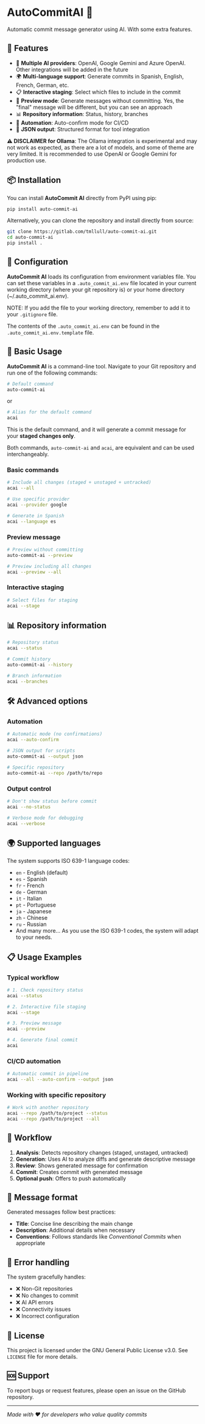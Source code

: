 # AutoCommitAI 🤖

Automatic commit message generator using AI. With some extra features.

## 🚀 Features

- 🧠 **Multiple AI providers**: OpenAI, Google Gemini and Azure OpenAI. Other integrations will be added in the future
- 🌍 **Multi-language support**: Generate commits in Spanish, English, French, German, etc.
- 📋 **Interactive staging**: Select which files to include in the commit
- 👀 **Preview mode**: Generate messages without committing. Yes, the "final" message will be different, but you can see an approach
- 📊 **Repository information**: Status, history, branches
- 🔄 **Automation**: Auto-confirm mode for CI/CD
- 📱 **JSON output**: Structured format for tool integration

**⚠️ DISCLAIMER for Ollama**: The Ollama integration is experimental and may not work as expected, as there are a lot of models, and some of theme are very limited. It is recommended to use OpenAI or Google Gemini for production use.

## 📦 Installation

You can install **AutoCommit AI** directly from PyPI using pip:

```bash
pip install auto-commit-ai
```

Alternatively, you can clone the repository and install directly from source:

```bash
git clone https://gitlab.com/tmllull/auto-commit-ai.git
cd auto-commit-ai
pip install .
```

## 🔧 Configuration

**AutoCommit AI** loads its configuration from environment variables file. You can set these variables in a `.auto_commit_ai.env` file located in your current working directory (where your git repository is) or your home directory (~/.auto_commit_ai.env).

NOTE: If you add the file to your working directory, remember to add it to your `.gitignore` file.

The contents of the `.auto_commit_ai.env` can be found in the `.auto_commit_ai.env.template` file.

## 🎯 Basic Usage

**AutoCommit AI** is a command-line tool. Navigate to your Git repository and run one of the following commands:

```bash
# Default command
auto-commit-ai
```

or

```bash
# Alias for the default command
acai
```

This is the default command, and it will generate a commit message for your **staged changes only**.

Both commands, `auto-commit-ai` and `acai`, are equivalent and can be used interchangeably.

### Basic commands

```bash
# Include all changes (staged + unstaged + untracked)
acai --all

# Use specific provider
acai --provider google

# Generate in Spanish
acai --language es
```

### Preview message

```bash
# Preview without committing
auto-commit-ai --preview

# Preview including all changes
acai --preview --all
```

### Interactive staging

```bash
# Select files for staging
acai --stage
```

## 📊 Repository information

```bash
# Repository status
acai --status

# Commit history
auto-commit-ai --history

# Branch information
acai --branches
```

## 🛠️ Advanced options

### Automation

```bash
# Automatic mode (no confirmations)
acai --auto-confirm

# JSON output for scripts
auto-commit-ai --output json

# Specific repository
auto-commit-ai --repo /path/to/repo
```

### Output control

```bash
# Don't show status before commit
acai --no-status

# Verbose mode for debugging
acai --verbose
```

## 🌍 Supported languages

The system supports ISO 639-1 language codes:

- `en` - English (default)
- `es` - Spanish
- `fr` - French
- `de` - German
- `it` - Italian
- `pt` - Portuguese
- `ja` - Japanese
- `zh` - Chinese
- `ru` - Russian
- And many more... As you use the ISO 639-1 codes, the system will adapt to your needs.

## 📋 Usage Examples

### Typical workflow

```bash
# 1. Check repository status
acai --status

# 2. Interactive file staging
acai --stage

# 3. Preview message
acai --preview

# 4. Generate final commit
acai
```

### CI/CD automation

```bash
# Automatic commit in pipeline
acai --all --auto-confirm --output json
```

### Working with specific repository

```bash
# Work with another repository
acai --repo /path/to/project --status
acai --repo /path/to/project --all
```

## 🔄 Workflow

1. **Analysis**: Detects repository changes (staged, unstaged, untracked)
2. **Generation**: Uses AI to analyze diffs and generate descriptive message
3. **Review**: Shows generated message for confirmation
4. **Commit**: Creates commit with generated message
5. **Optional push**: Offers to push automatically

## 📝 Message format

Generated messages follow best practices:

- **Title**: Concise line describing the main change
- **Description**: Additional details when necessary
- **Conventions**: Follows standards like _Conventional Commits_ when appropriate

## 🚨 Error handling

The system gracefully handles:

- ❌ Non-Git repositories
- ❌ No changes to commit
- ❌ AI API errors
- ❌ Connectivity issues
- ❌ Incorrect configuration

## 📄 License

This project is licensed under the GNU General Public License v3.0. See `LICENSE` file for more details.

## 🆘 Support

To report bugs or request features, please open an issue on the GitHub repository.

---

_Made with ❤️ for developers who value quality commits_
